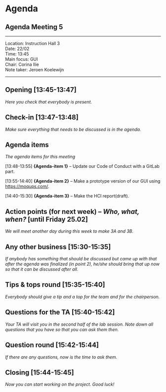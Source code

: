 # Agenda

## Agenda Meeting 5

---

Location:       Instruction Hall 3\
Date:           22/02\
Time:           13:45\
Main focus:     GUI\
Chair:          Corina Ilie\
Note taker:     Jeroen Koelewijn

---

## Opening [13:45-13:47]
*Here you check that everybody is present.*

## Check-in [13:47-13:48]
*Make sure everything that needs to be discussed is in the agenda.*

## Agenda items
*The agenda items for this meeting*

[13:48-13:55] **{Agenda-item 1}** – Update our Code of Conduct with a GitLab part.

[13:55-14:40] **{Agenda-item 2}** – Make a prototype version of our GUI using https://moqups.com/.

[14:40-15:30] **{Agenda-item 3}** – Make the HCI report(draft).


## Action points (for next week) – *Who, what, when?* [until Friday 25.02]
*We will meet another day during this week to make 3A and 3B.*

## Any other business [15:30-15:35]
*If anybody has something that should be discussed but came up with that after the agenda was finalized (in point 2), he/she should bring that up now so that it can be discussed after all.*

## Tips & tops round [15:35-15:40]
*Everybody should give a tip and a top for the team and for the chairperson.*

## Questions for the TA [15:40-15:42]
*Your TA will visit you in the second half of the lab session. Note down all questions that you have so that you can ask them then.*

## Question round [15:42-15:44]
*If there are any questions, now is the time to ask them.*

## Closing [15:44-15:45]
*Now you can start working on the project. Good luck!*
